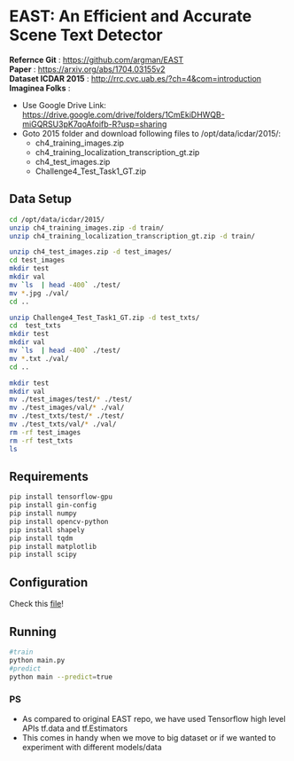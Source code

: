 # EAST: An Efficient and Accurate Scene Text Detector

**Refernce Git** : https://github.com/argman/EAST  
**Paper** : https://arxiv.org/abs/1704.03155v2   
**Dataset ICDAR 2015** : http://rrc.cvc.uab.es/?ch=4&com=introduction  
**Imaginea Folks** :   

- Use Google Drive Link: https://drive.google.com/drive/folders/1CmEkiDHWQB-miGQRSU3pK7qoAfoifb-R?usp=sharing
- Goto 2015 folder and download following files to /opt/data/icdar/2015/:
  - ch4_training_images.zip
  - ch4_training_localization_transcription_gt.zip
  - ch4_test_images.zip
  - Challenge4_Test_Task1_GT.zip

## Data Setup

```sh
cd /opt/data/icdar/2015/
unzip ch4_training_images.zip -d train/
unzip ch4_training_localization_transcription_gt.zip -d train/

unzip ch4_test_images.zip -d test_images/
cd test_images
mkdir test
mkdir val
mv `ls  | head -400` ./test/
mv *.jpg ./val/
cd ..

unzip Challenge4_Test_Task1_GT.zip -d test_txts/
cd  test_txts
mkdir test
mkdir val
mv `ls  | head -400` ./test/
mv *.txt ./val/
cd ..

mkdir test
mkdir val
mv ./test_images/test/* ./test/
mv ./test_images/val/* ./val/
mv ./test_txts/test/* ./test/
mv ./test_txts/val/* ./val/
rm -rf test_images
rm -rf test_txts
ls
```

## Requirements

```sh
pip install tensorflow-gpu
pip install gin-config
pip install numpy
pip install opencv-python
pip install shapely
pip install tqdm
pip install matplotlib
pip install scipy
```

## Configuration

Check this [file](config.gin)!

## Running

```sh
#train
python main.py
#predict
python main --predict=true
```

### PS

- As compared to original EAST repo, we have used Tensorflow high level APIs tf.data and tf.Estimators
- This comes in handy when we move to big dataset or if we wanted to experiment with different models/data